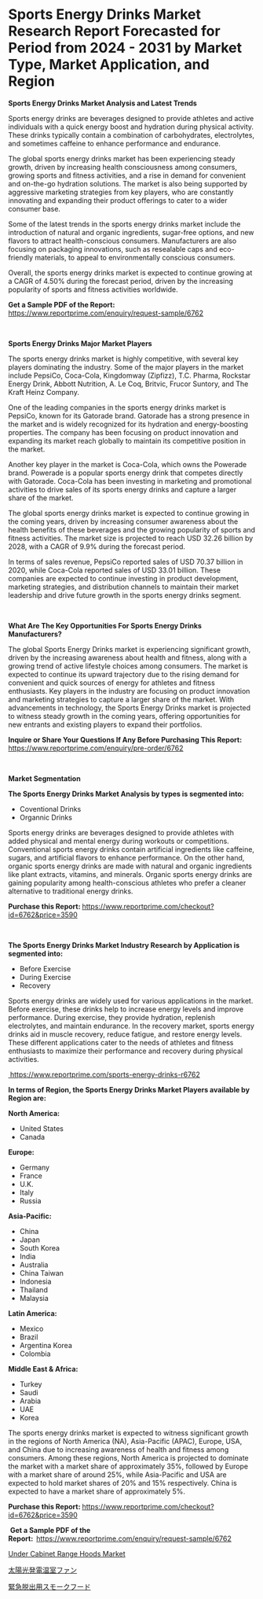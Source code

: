 <p><h1>Sports Energy Drinks Market Research Report Forecasted for Period from 2024 -  2031 by Market Type, Market Application, and Region</h1></p><p><strong>Sports Energy Drinks Market Analysis and Latest Trends</strong></p>
<p><p>Sports energy drinks are beverages designed to provide athletes and active individuals with a quick energy boost and hydration during physical activity. These drinks typically contain a combination of carbohydrates, electrolytes, and sometimes caffeine to enhance performance and endurance.</p><p>The global sports energy drinks market has been experiencing steady growth, driven by increasing health consciousness among consumers, growing sports and fitness activities, and a rise in demand for convenient and on-the-go hydration solutions. The market is also being supported by aggressive marketing strategies from key players, who are constantly innovating and expanding their product offerings to cater to a wider consumer base.</p><p>Some of the latest trends in the sports energy drinks market include the introduction of natural and organic ingredients, sugar-free options, and new flavors to attract health-conscious consumers. Manufacturers are also focusing on packaging innovations, such as resealable caps and eco-friendly materials, to appeal to environmentally conscious consumers.</p><p>Overall, the sports energy drinks market is expected to continue growing at a CAGR of 4.50% during the forecast period, driven by the increasing popularity of sports and fitness activities worldwide.</p></p>
<p><strong>Get a Sample PDF of the Report:&nbsp;</strong> <a href="https://www.reportprime.com/enquiry/request-sample/6762">https://www.reportprime.com/enquiry/request-sample/6762</a></p>
<p>&nbsp;</p>
<p><strong>Sports Energy Drinks Major Market Players</strong></p>
<p><p>The sports energy drinks market is highly competitive, with several key players dominating the industry. Some of the major players in the market include PepsiCo, Coca-Cola, Kingdomway (Zipfizz), T.C. Pharma, Rockstar Energy Drink, Abbott Nutrition, A. Le Coq, Britvic, Frucor Suntory, and The Kraft Heinz Company.</p><p>One of the leading companies in the sports energy drinks market is PepsiCo, known for its Gatorade brand. Gatorade has a strong presence in the market and is widely recognized for its hydration and energy-boosting properties. The company has been focusing on product innovation and expanding its market reach globally to maintain its competitive position in the market.</p><p>Another key player in the market is Coca-Cola, which owns the Powerade brand. Powerade is a popular sports energy drink that competes directly with Gatorade. Coca-Cola has been investing in marketing and promotional activities to drive sales of its sports energy drinks and capture a larger share of the market.</p><p>The global sports energy drinks market is expected to continue growing in the coming years, driven by increasing consumer awareness about the health benefits of these beverages and the growing popularity of sports and fitness activities. The market size is projected to reach USD 32.26 billion by 2028, with a CAGR of 9.9% during the forecast period.</p><p>In terms of sales revenue, PepsiCo reported sales of USD 70.37 billion in 2020, while Coca-Cola reported sales of USD 33.01 billion. These companies are expected to continue investing in product development, marketing strategies, and distribution channels to maintain their market leadership and drive future growth in the sports energy drinks segment.</p></p>
<p>&nbsp;</p>
<p><strong>What Are The Key Opportunities For Sports Energy Drinks Manufacturers?</strong></p>
<p><p>The global Sports Energy Drinks market is experiencing significant growth, driven by the increasing awareness about health and fitness, along with a growing trend of active lifestyle choices among consumers. The market is expected to continue its upward trajectory due to the rising demand for convenient and quick sources of energy for athletes and fitness enthusiasts. Key players in the industry are focusing on product innovation and marketing strategies to capture a larger share of the market. With advancements in technology, the Sports Energy Drinks market is projected to witness steady growth in the coming years, offering opportunities for new entrants and existing players to expand their portfolios.</p></p>
<p><strong>Inquire or Share Your Questions If Any Before Purchasing This Report:</strong> <a href="https://www.reportprime.com/enquiry/pre-order/6762">https://www.reportprime.com/enquiry/pre-order/6762</a></p>
<p>&nbsp;</p>
<p><strong>Market Segmentation</strong></p>
<p><strong>The Sports Energy Drinks Market Analysis by types is segmented into:</strong></p>
<p><ul><li>Coventional Drinks</li><li>Organnic Drinks</li></ul></p>
<p><p>Sports energy drinks are beverages designed to provide athletes with added physical and mental energy during workouts or competitions. Conventional sports energy drinks contain artificial ingredients like caffeine, sugars, and artificial flavors to enhance performance. On the other hand, organic sports energy drinks are made with natural and organic ingredients like plant extracts, vitamins, and minerals. Organic sports energy drinks are gaining popularity among health-conscious athletes who prefer a cleaner alternative to traditional energy drinks.</p></p>
<p><strong>Purchase this Report:&nbsp;</strong><a href="https://www.reportprime.com/checkout?id=6762&price=3590">https://www.reportprime.com/checkout?id=6762&price=3590</a></p>
<p>&nbsp;</p>
<p><strong>The Sports Energy Drinks Market Industry Research by Application is segmented into:</strong></p>
<p><ul><li>Before Exercise</li><li>During Exercise</li><li>Recovery</li></ul></p>
<p><p>Sports energy drinks are widely used for various applications in the market. Before exercise, these drinks help to increase energy levels and improve performance. During exercise, they provide hydration, replenish electrolytes, and maintain endurance. In the recovery market, sports energy drinks aid in muscle recovery, reduce fatigue, and restore energy levels. These different applications cater to the needs of athletes and fitness enthusiasts to maximize their performance and recovery during physical activities.</p></p>
<p><a href="https://www.reportprime.com/sports-energy-drinks-r6762">&nbsp;https://www.reportprime.com/sports-energy-drinks-r6762</a></p>
<p><strong>In terms of Region, the Sports Energy Drinks Market Players available by Region are:</strong></p>
<p>
    <p> <strong> North America: </strong>
        <ul>
            <li>United States</li>
            <li>Canada</li>
        </ul>
        </p> 
    <p> <strong> Europe: </strong>
        <ul>
            <li>Germany</li>
            <li>France</li>
            <li>U.K.</li>
            <li>Italy</li>
            <li>Russia</li>
        </ul>
        </p> 
    <p> <strong> Asia-Pacific: </strong>
        <ul>
            <li>China</li>
            <li>Japan</li>
            <li>South Korea</li>
            <li>India</li>
            <li>Australia</li>
            <li>China Taiwan</li>
            <li>Indonesia</li>
            <li>Thailand</li>
            <li>Malaysia</li>
        </ul>
        </p> 
    <p> <strong> Latin America: </strong>
        <ul>
            <li>Mexico</li>
            <li>Brazil</li>
            <li>Argentina Korea</li>
            <li>Colombia</li>
        </ul>
        </p> 
    <p> <strong> Middle East & Africa: </strong>
        <ul>
            <li>Turkey</li>
            <li>Saudi</li>
            <li>Arabia</li>
            <li>UAE</li>
            <li>Korea</li>
        </ul>
    </p>
    </p>
<p><p>The sports energy drinks market is expected to witness significant growth in the regions of North America (NA), Asia-Pacific (APAC), Europe, USA, and China due to increasing awareness of health and fitness among consumers. Among these regions, North America is projected to dominate the market with a market share of approximately 35%, followed by Europe with a market share of around 25%, while Asia-Pacific and USA are expected to hold market shares of 20% and 15% respectively. China is expected to have a market share of approximately 5%.</p></p>
<p><strong>Purchase this Report: </strong><a href="https://www.reportprime.com/checkout?id=6762&price=3590">https://www.reportprime.com/checkout?id=6762&price=3590</a></p>
<p>&nbsp;<strong>Get a Sample PDF of the Report:&nbsp;&nbsp;</strong><a href="https://www.reportprime.com/enquiry/request-sample/6762">https://www.reportprime.com/enquiry/request-sample/6762</a></p>
<p><strong></strong></p>
<p><p><a href="https://issuu.com/reportprime-2/docs/under-cabinet-range-hoods-market-size-2030.pptx">Under Cabinet Range Hoods Market</a></p><p><a href="https://github.com/RodHoppe07/Market-Research-Report-List-1/blob/main/449450875548.md">太陽光発電温室ファン</a></p><p><a href="https://github.com/reliezer65/Market-Research-Report-List-1/blob/main/783338275549.md">緊急脱出用スモークフード</a></p></p>